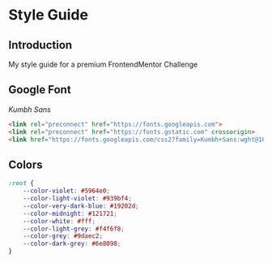 # Style Guide

## Introduction

My style guide for a premium FrontendMentor Challenge

## Google Font

*Kumbh Sans*

```html
<link rel="preconnect" href="https://fonts.googleapis.com">
<link rel="preconnect" href="https://fonts.gstatic.com" crossorigin>
<link href="https://fonts.googleapis.com/css2?family=Kumbh+Sans:wght@100..900&display=swap" rel="stylesheet">
```

## Colors

```css
:root {
	--color-violet: #5964e0;
	--color-light-violet: #939bf4;
	--color-very-dark-blue: #19202d;
	--color-midnight: #121721;
	--color-white: #fff;
	--color-light-grey: #f4f6f8;
	--color-grey: #9daec2;
	--color-dark-grey: #6e8098;
}
```
